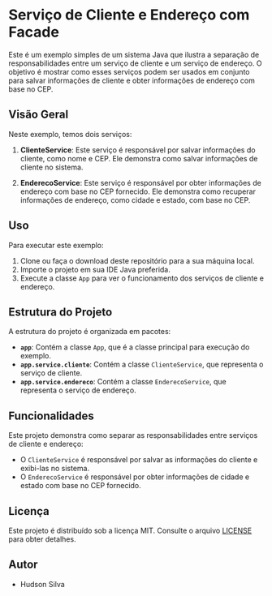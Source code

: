 # Serviço de Cliente e Endereço com Facade

Este é um exemplo simples de um sistema Java que ilustra a separação de responsabilidades entre um serviço de cliente e um serviço de endereço. O objetivo é mostrar como esses serviços podem ser usados em conjunto para salvar informações de cliente e obter informações de endereço com base no CEP.

## Visão Geral

Neste exemplo, temos dois serviços:

1. **ClienteService**: Este serviço é responsável por salvar informações do cliente, como nome e CEP. Ele demonstra como salvar informações de cliente no sistema.

2. **EnderecoService**: Este serviço é responsável por obter informações de endereço com base no CEP fornecido. Ele demonstra como recuperar informações de endereço, como cidade e estado, com base no CEP.

## Uso

Para executar este exemplo:

1. Clone ou faça o download deste repositório para a sua máquina local.
2. Importe o projeto em sua IDE Java preferida.
3. Execute a classe `App` para ver o funcionamento dos serviços de cliente e endereço.

## Estrutura do Projeto

A estrutura do projeto é organizada em pacotes:

- **`app`**: Contém a classe `App`, que é a classe principal para execução do exemplo.
- **`app.service.cliente`**: Contém a classe `ClienteService`, que representa o serviço de cliente.
- **`app.service.endereco`**: Contém a classe `EnderecoService`, que representa o serviço de endereço.

## Funcionalidades

Este projeto demonstra como separar as responsabilidades entre serviços de cliente e endereço:

- O `ClienteService` é responsável por salvar as informações do cliente e exibi-las no sistema.
- O `EnderecoService` é responsável por obter informações de cidade e estado com base no CEP fornecido.

## Licença

Este projeto é distribuído sob a licença MIT. Consulte o arquivo [LICENSE](LICENSE) para obter detalhes.

## Autor

- Hudson Silva